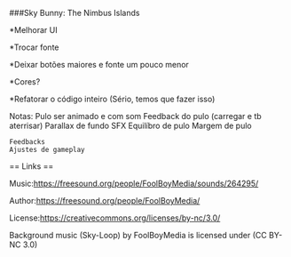 ###Sky Bunny: The Nimbus Islands

*Melhorar UI

*Trocar fonte

*Deixar botões maiores e fonte um pouco menor

*Cores?

*Refatorar o código inteiro (Sério, temos que fazer isso)


Notas:
	Pulo ser animado e com som
	Feedback do pulo (carregar e tb aterrisar)
	Parallax de fundo
	SFX
	Equilíbro de pulo
	Margem de pulo
	
	Feedbacks
	Ajustes de gameplay



== Links ==

Music:https://freesound.org/people/FoolBoyMedia/sounds/264295/

Author:https://freesound.org/people/FoolBoyMedia/

License:https://creativecommons.org/licenses/by-nc/3.0/

Background music (Sky-Loop) by FoolBoyMedia is licensed under (CC BY-NC 3.0)
